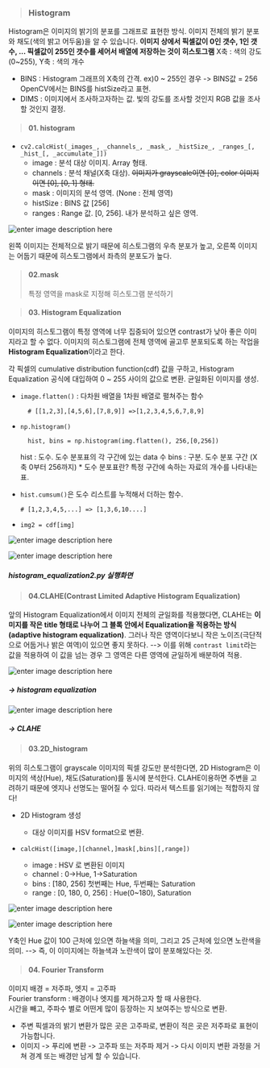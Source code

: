 > ### Histogram
Histogram은 이미지의 밝기의 분포를 그래프로 표현한 방식. 이미지 전체의 밝기 분포와 채도(색의 밝고 어두움)을 알 수 있습니다.
**이미지 상에서 픽셀값이 0인 갯수, 1인 갯수, ... 픽셀값이 255인 갯수를 세어서 배열에 저장하는 것이 히스토그램**
X축 : 색의 강도(0~255), Y축 : 색의 개수
- BINS : Histogram 그래프의 X축의 간격. 		ex)0 ~ 255인 경우 -> BINS값 = 256
OpenCV에서는 BINS를 histSize라고 표현.
- DIMS : 이미지에서 조사하고자하는 값. 빛의 강도를 조사할 것인지 RGB 값을 조사할 것인지 결정.

> #### 01. histogram
- `cv2.calcHist(_images_, _channels_, _mask_, _histSize_, _ranges_[, _hist_[, _accumulate_]])`
	- image : 분석 대상 이미지. Array 형태.
	- channels : 분석 채널(X축 대상). ~~이미지가 grayscale이면 [0],  color 이미지이면 [0], [0, 1] 형태.~~
	- mask : 이미지의 분석 영역. (None : 전체 영역)
	- histSize : BINS 값 [256]
	- ranges : Range 값. [0, 256].	내가 분석하고 싶은 영역.

![enter image description here](https://user-images.githubusercontent.com/34594339/85977995-af39be80-ba18-11ea-9521-3193164d543e.PNG)

왼쪽 이미지는 전체적으로 밝기 때문에 히스토그램의 우측 분포가 높고, 오른쪽 이미지는 어둡기 때문에 히스토그램에서 좌측의 분포도가 높다.

> #### 02.mask
> 특정 영역을 mask로 지정해 히스토그램 분석하기

> #### 03. Histogram Equalization
이미지의 히스토그램이 특정 영역에 너무 집중되어 있으면 contrast가 낮아 좋은 이미지라고 할 수 없다.
이미지의 히스토그램에 전체 영역에 골고루 분포되도록 하는 작업을 **Histogram Equalization**이라고 한다.

각 픽셀의 cumulative distribution function(cdf) 값을 구하고, Histogram Equalization 공식에 대입하여 0 ~ 255 사이의 값으로 변환. 균일화된 이미지를 생성.

- `image.flatten()` : 다차원 배열을 1차원 배열로 펼쳐주는 함수

		# [[1,2,3],[4,5,6],[7,8,9]] =>[1,2,3,4,5,6,7,8,9]
		
- `np.histogram()` 

		hist, bins = np.histogram(img.flatten(), 256,[0,256])

	hist : 도수. 도수 분포표의 각 구간에 있는 data 수
	bins : 구분. 도수 분포 구간 (X축 0부터 256까지)
		* 도수 분포표란? 특정 구간에 속하는 자료의 개수를 나타내는 표.

-	`hist.cumsum()`은 도수 리스트를 누적해서 더하는 함수.

		# [1,2,3,4,5,...] => [1,3,6,10....]

- `img2 = cdf[img]`

![enter image description here](https://user-images.githubusercontent.com/34594339/85995371-1ebfa600-ba39-11ea-9d87-97db93e213bb.png)

![enter image description here](https://user-images.githubusercontent.com/34594339/85995607-f08f9580-ba3b-11ea-853a-d704b192b43a.png)

##### histogram_equalization2.py 실행화면 

> #### 04.CLAHE(Contrast Limited Adaptive Histogram Equalization)
앞의 Histogram Equalization에서 이미지 전체의 균일화를 적용했다면, CLAHE는 **이미지를 작은 title 형태로 나누어 그 블록 안에서 Equalization을 적용하는 방식(adaptive histogram equalization)**. 그러나 작은 영역이다보니 작은 노이즈(극단적으로 어둡거나 밝은 여역)이 있으면 좋지 못하다. 
--> 이를 위해 `contrast limit`라는 값을 적용하여 이 값을 넘는 경우 그 영역은 다른 영역에 균일하게 배분하여 적용.

![enter image description here](https://opencv-python.readthedocs.io/en/latest/_images/result03.png)

#####  -> histogram equalization

![enter image description here](https://opencv-python.readthedocs.io/en/latest/_images/result04.png)

##### -> CLAHE 

> #### 03.2D_histogram
위의 히스토그램이 grayscale 이미지의 픽셀 강도만 분석한다면,
2D Histogram은 이미지의 색상(Hue), 채도(Saturation)를 동시에 분석한다.
CLAHE이용하면 주변을 고려하기 때문에 엣지나 선명도는 떨어질 수 있다. 따라서 텍스트를 읽기에는 적합하지 않다!
- 2D Histogram 생성
	- 대상 이미지를 HSV format으로 변환.

- `calcHist([image,][channel,]mask[,bins][,range])`
	- image : HSV 로 변환된 이미지
	- channel :  0->Hue, 1->Saturation
	- bins : [180, 256] 첫번째는 Hue, 두번째는 Saturation
	- range : [0, 180, 0, 256] : Hue(0~180), Saturation

![enter image description here](https://opencv-python.readthedocs.io/en/latest/_images/image014.jpg)

![enter image description here](https://opencv-python.readthedocs.io/en/latest/_images/result011.png)

Y축인 Hue 값이 100 근처에 있으면 하늘색을 의미, 그리고 25 근처에 있으면 노란색을 의미.
--> 즉, 이 이미지에는 하늘색과 노란색이 많이 분포해있다는 것.

> #### 04. Fourier Transform  
이미지 배경 = 저주파, 엣지 = 고주파  
Fourier transform : 배경이나 엣지를 제거하고자 할 때 사용한다.  
시간을 빼고, 주파수 별로 어떤게 많이 등장하는 지 보여주는 방식으로 변환.  
* 주변 픽셀과의 밝기 변환가 많은 곳은 고주파로, 변환이 적은 곳은 저주파로 표현이 가능합니다.  
* 이미지 -> 푸리에 변환 -> 고주파 또는 저주파 제거 -> 다시 이미지 변환 과정을 거쳐 경계 또는 배경만 남게 할 수 있습니다.